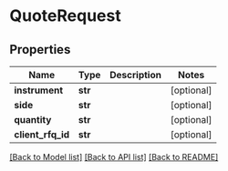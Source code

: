 # QuoteRequest


## Properties
Name | Type | Description | Notes
------------ | ------------- | ------------- | -------------
**instrument** | **str** |  | [optional] 
**side** | **str** |  | [optional] 
**quantity** | **str** |  | [optional] 
**client_rfq_id** | **str** |  | [optional] 

[[Back to Model list]](../README.md#documentation-for-models) [[Back to API list]](../README.md#documentation-for-api-endpoints) [[Back to README]](../README.md)


